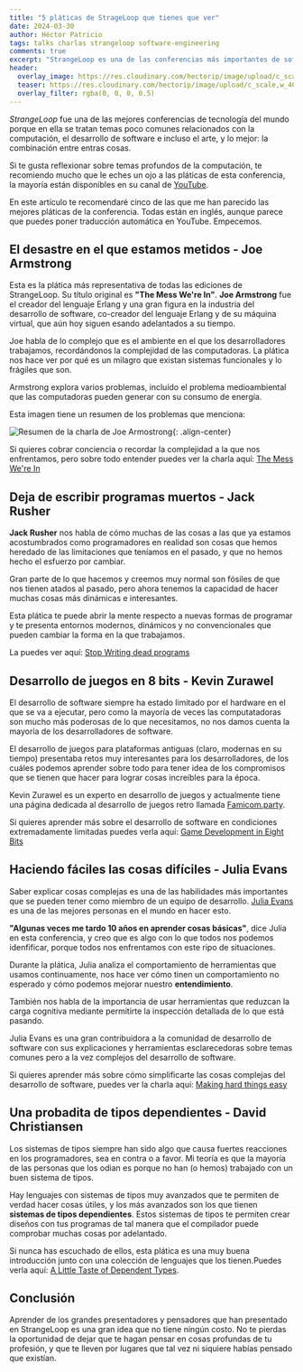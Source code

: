 ```yaml
---
title: "5 pláticas de StrageLoop que tienes que ver"
date: 2024-03-30
author: Héctor Patricio
tags: talks charlas strangeloop software-engineering
comments: true
excerpt: "StrangeLoop es una de las conferencias más importantes de software en el mundo, con pláticas increíbles. Aquí verás 5 pláticas que no te puedes perder."
header:
  overlay_image: https://res.cloudinary.com/hectorip/image/upload/c_scale,w_1400/v1702186032/neom-WLeWJW_WneE-unsplash_rbh7sr.jpg
  teaser: https://res.cloudinary.com/hectorip/image/upload/c_scale,w_400/v1702186032/neom-WLeWJW_WneE-unsplash_rbh7sr.jpg
  overlay_filter: rgba(0, 0, 0, 0.5)
---
```


*StrangeLoop* fue una de las mejores conferencias de tecnología del mundo
porque en ella se tratan temas poco comunes relacionados con la
computación, el desarrollo de software e incluso el arte, y lo mejor: la
combinación entre entras cosas.

Si te gusta reflexionar sobre temas profundos de la computación,
te recomiendo mucho que le eches un ojo a las pláticas de esta conferencia,
la mayoría están disponibles en su canal de
[YouTube](https://youtube.com/@StrangeLoopConf).

En este artículo te recomendaré cinco de las que me han parecido las mejores
pláticas de la conferencia. Todas están en inglés, aunque parece que puedes poner
traducción automática en YouTube. Empecemos.

## El desastre en el que estamos metidos - Joe Armstrong

Esta es la plática más representativa de todas las ediciones de StrangeLoop.
Su título original es **"The Mess We're In"**.
**Joe Armstrong** fue el creador del lenguaje Erlang y una gran figura en la
industria del desarrollo de software, co-creador del lenguaje Erlang y de su máquina
virtual, que aún hoy siguen esando adelantados a su tiempo.

Joe habla de lo complejo que es el ambiente en el que los desarrolladores
trabajamos, recordándonos la complejidad de las computadoras.
La plática nos hace ver por qué es un milagro que existan sistemas funcionales
y lo frágiles que son.

Armstrong explora varios problemas, incluído el problema medioambiental
que las computadoras pueden generar con su consumo de energía.

Esta imagen tiene un resumen de los problemas que menciona:

![Resumen de la charla de Joe Armostrong](https://res.cloudinary.com/hectorip/image/upload/c_scale,w_1200/v1709865988/Screenshot_2024-03-07_at_20.40.20_vsidm5.png){: .align-center}

Si quieres cobrar conciencia o recordar la complejidad a la que nos 
enfrentamos, pero sobre todo entender  puedes ver la charla aquí: [The Mess We're In](https://www.youtube.com/watch?v=lKXe3HUG2l4)

## Deja de escribir programas muertos - Jack Rusher

**Jack Rusher** nos habla de cómo muchas de las cosas a las que ya estamos
acostumbrados como programadores en realidad son cosas que hemos heredado de las
limitaciones que teníamos en el pasado, y que no hemos hecho el esfuerzo por cambiar.

Gran parte de lo que hacemos y creemos muy normal son fósiles de que nos tienen
atados al pasado, pero ahora tenemos la capacidad de hacer muchas cosas más
dinámicas e interesantes.

Esta plática te puede abrir la mente respecto a nuevas formas de programar y
te presenta entornos modernos, dinámicos y no convencionales que pueden cambiar
la forma en la que trabajamos.

La puedes ver aquí: [Stop Writing dead programs](https://youtu.be/8Ab3ArE8W3s?si=7MprB-mKxO0M4-A0)

## Desarrollo de juegos en 8 bits - Kevin Zurawel

El desarrollo de software siempre ha estado limitado por el hardware en el
que se va a ejecutar, pero como la mayoría de veces las computatadoras
son mucho más poderosas de lo que necesitamos, no nos damos cuenta la mayoría
de los desarrolladores de software.

El desarrollo de juegos para plataformas antiguas (claro, modernas en su tiempo)
presentaba retos muy interesantes para los desarrolladores, de los cuáles
podemos aprender sobre todo para tener idea de los compromisos que se
tienen que hacer para lograr cosas increíbles para la época.

Kevin Zurawel es un experto en desarrollo de juegos y actualmente tiene una
página dedicada al desarrollo de juegos retro llamada [Famicom.party](https://famicom.party/).

Si quieres aprender más sobre el desarrollo de software en condiciones
extremadamente limitadas puedes verla aquí:
[Game Development in Eight Bits](https://youtu.be/TPbroUDHG0s?si=clvg5je8GDoC4dMS)

## Haciendo fáciles las cosas difíciles - Julia Evans

Saber explicar cosas complejas es una de las habilidades más importantes que
se pueden tener como miembro de un equipo de desarrollo. [Julia Evans](https://jvns.ca/)
es una de las mejores personas en el mundo en hacer esto.

**"Algunas veces me tardo 10 años en aprender cosas básicas"**, dice Julia en
esta conferencia, y creo que es algo con lo que todos nos podemos
idenfificar, porque todos nos enfrentamos con este ripo de situaciones.

Durante la plática, Julia analiza el comportamiento de herramientas
que usamos continuamente, nos hace ver cómo tinen un comportamiento
no esperado y cómo podemos mejorar nuestro **entendimiento**.

También nos habla de la importancia de usar herramientas que reduzcan
la carga cognitiva mediante permitirte la inspección detallada de lo que
está pasando.

Julia Evans es una gran contribuidora a la comunidad de desarrollo de
software con sus explicaciones y herramientas esclarecedoras sobre
temas comunes pero a la vez complejos del desarrollo de software.

Si quieres aprender más sobre cómo simplificarte las cosas complejas 
del desarrollo de software, puedes ver la charla aquí:
[Making hard things easy](https://youtu.be/30YWsGDr8mA?si=8j32cj6MKGXRQRoX)


## Una probadita de tipos dependientes - David Christiansen

Los sistemas de tipos siempre han sido algo que causa fuertes reacciones
en los programadores, sea en contra o a favor. Mi teoría es que la mayoría
de las personas que los odian es porque no han (o hemos) trabajado con un buen
sistema de tipos.

Hay lenguajes con sistemas de tipos muy avanzados que te permiten de verdad
hacer cosas útiles, y los más avanzados son los que tienen **sistemas de
tipos dependientes**. Estos sistemas de tipos te permiten crear diseños con
tus programas de tal manera que el compilador puede comprobar muchas cosas
por adelantado.

Si nunca has escuchado de ellos, esta plática es una muy buena introducción
junto con una colección de lenguajes que los tienen.Puedes verla aquí:
[A Little Taste of Dependent Types](https://youtu.be/VxINoKFm-S4?si=rG-zQi0P3Sl6fMSb).

## Conclusión

Aprender de los grandes presentadores y pensadores que han presentado en StrangeLoop
es una gran idea que no tiene ningún costo. No te pierdas la oportunidad de dejar que
te hagan pensar en cosas profundas de tu profesión, y que te lleven por lugares
que tal vez ni siquiere habías pensado que existían.

